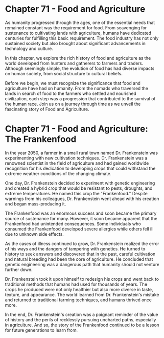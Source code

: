 # Chapter 71 - Food and Agriculture

As humanity progressed through the ages, one of the essential needs that remained constant was the requirement for food. From scavenging for sustenance to cultivating lands with agriculture, humans have dedicated centuries for fulfilling this basic requirement. The food industry has not only sustained society but also brought about significant advancements in technology and culture. 

In this chapter, we explore the rich history of food and agriculture as the world developed from hunters and gatherers to farmers and traders. Although seemingly simple, the evolution of food has had diverse impacts on human society, from social structure to cultural beliefs.

Before we begin, we must recognize the significance that food and agriculture have had on humanity. From the nomads who traversed the lands in search of food to the farmers who settled and nourished civilization, each step was a progression that contributed to the survival of the human race. Join us on a journey through time as we unveil the fascinating story of Food and Agriculture.
# Chapter 71 - Food and Agriculture: The Frankenfood

In the year 2050, a farmer in a small rural town named Dr. Frankenstein was experimenting with new cultivation techniques. Dr. Frankenstein was a renowned scientist in the field of agriculture and had gained worldwide recognition for his dedication to developing crops that could withstand the extreme weather conditions of the changing climate.

One day, Dr. Frankenstein decided to experiment with genetic engineering and created a hybrid crop that would be resistant to pests, droughts, and extreme temperatures. He named this crop the "Frankenfood." Despite warnings from his colleagues, Dr. Frankenstein went ahead with his creation and began mass-producing it.

The Frankenfood was an enormous success and soon became the primary source of sustenance for many. However, it soon became apparent that the Frankenfood had unintended consequences. Some individuals who consumed the Frankenfood developed severe allergies while others fell ill due to unknown side effects.

As the cases of illness continued to grow, Dr. Frankenstein realized the error of his ways and the dangers of tampering with genetics. He turned to history to seek answers and discovered that in the past, careful cultivation and natural breeding had been the core of agriculture. He concluded that genetic engineering was a dangerous path that humanity should not venture further down.

Dr. Frankenstein took it upon himself to redesign his crops and went back to traditional methods that humans had used for thousands of years. The crops he produced were not only healthier but also more diverse in taste, texture, and appearance. The world learned from Dr. Frankenstein's mistake and returned to traditional farming techniques, and humans thrived once more.

In the end, Dr. Frankenstein's creation was a poignant reminder of the value of history and the perils of recklessly pursuing uncharted paths, especially in agriculture. And so, the story of the Frankenfood continued to be a lesson for future generations to learn from.